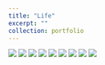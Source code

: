 ```yaml
---
title: "Life"
excerpt: ""
collection: portfolio
---
```

<img src='https://jingyu198.github.io/jingyu.github.io/images/friends/1.png'>
<img src='https://jingyu198.github.io/jingyu.github.io/images/friends/2.png'>
<img src='https://jingyu198.github.io/jingyu.github.io/images/friends/3.png'>
<img src='https://jingyu198.github.io/jingyu.github.io/images/friends/4.png'>
<img src='https://jingyu198.github.io/jingyu.github.io/images/friends/5.png'>
<img src='https://jingyu198.github.io/jingyu.github.io/images/friends/6.png'>
<img src='https://jingyu198.github.io/jingyu.github.io/images/friends/7.png'>
<img src='https://jingyu198.github.io/jingyu.github.io/images/friends/8.png'>
<img src='https://jingyu198.github.io/jingyu.github.io/images/friends/9.png'>

